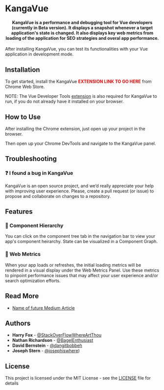 # KangaVue

<h4 align="center"> KangaVue is a performance and debugging tool for Vue developers <b>(currently in Beta version)</b>. It displays a snapshot whenever a target application's state is changed. It also displays key web metrics from loading of the application for SEO strategies and overal app performance. </h4>

After installing KangaVue, you can test its functionalities with your Vue application in development mode.

## <b>Installation</b>
<!-- Include something like this -->
<!-- [extension](https://chrome.google.com/webstore/detail/reactime/cgibknllccemdnfhfpmjhffpjfeidjga) -->
To get started, install the KangaVue <b style="color:red">EXTENSION LINK TO GO HERE</b> from Chrome Web Store.

NOTE: The Vue Developer Tools [extension](https://chrome.google.com/webstore/detail/vuejs-devtools/nhdogjmejiglipccpnnnanhbledajbpd?hl=en) is also required for KangaVue to run, if you do not already have it installed on your browser.

## <b>How to Use</b>

After installing the Chrome extension, just open up your project in the browser.

Then open up your Chrome DevTools and navigate to the KangaVue panel.

## <b>Troubleshooting</b>

### ❓ <b>I found a bug in KangaVue</b>

KangaVue is an open source project, and we’d really appreciate your help with improving user experience. Please, create a pull request (or issue) to propose and collaborate on changes to a repository.

## <b>Features</b>

### 🔹 Component Hierarchy

You can click on the component tree tab in the navigation bar to view your app's component heirarchy. State can be visualized in a Component Graph. 

### 🔹 Web Metrics

When your app loads or refreshes, the initial loading metrics will be rendered in a visual display under the Web Metrics Panel. Use these metrics to pinpoint performance issues that may affect your user experience and/or search optimization efforts.


## <b>Read More</b>

- [Name of future Medium Article](www.google.com)

## <b>Authors</b>
- **Harry Fox** - [@StackOverFlowWhereArtThou](https://github.com/StackOverFlowWhereArtThou)
- **Nathan Richardson** - [@BagelEnthusiast](https://github.com/BagelEnthusiast)
- **David Bernstein** - [@dangitbobbeh](https://github.com/dangitbobbeh)
- **Joseph Stern** - [@josephiswhere](https://github.com/josephiswhere))

## <b>License </b>

This project is licensed under the MIT License - see the [LICENSE](LICENSE) file for details
